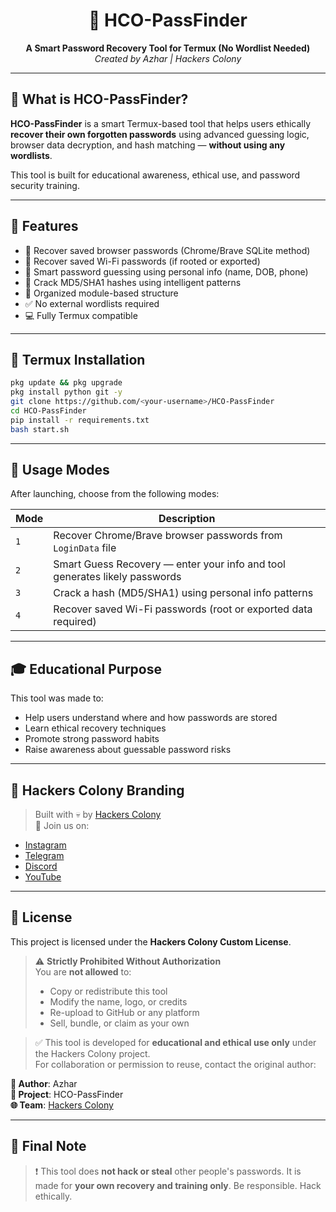 <h1 align="center">🔐 HCO-PassFinder</h1>
<p align="center">
  <b>A Smart Password Recovery Tool for Termux (No Wordlist Needed)</b><br>
  <i>Created by Azhar | Hackers Colony</i>
</p>

---

## 📌 What is HCO-PassFinder?

**HCO-PassFinder** is a smart Termux-based tool that helps users ethically **recover their own forgotten passwords** using advanced guessing logic, browser data decryption, and hash matching — **without using any wordlists**.

This tool is built for educational awareness, ethical use, and password security training.

---

## 🚀 Features

- 🔑 Recover saved browser passwords (Chrome/Brave SQLite method)
- 📶 Recover saved Wi-Fi passwords (if rooted or exported)
- 🧠 Smart password guessing using personal info (name, DOB, phone)
- 🔐 Crack MD5/SHA1 hashes using intelligent patterns
- 📁 Organized module-based structure
- ✅ No external wordlists required
- 💻 Fully Termux compatible

---

## 📲 Termux Installation

```bash
pkg update && pkg upgrade
pkg install python git -y
git clone https://github.com/<your-username>/HCO-PassFinder
cd HCO-PassFinder
pip install -r requirements.txt
bash start.sh
```

---

## 🧪 Usage Modes

After launching, choose from the following modes:

| Mode        | Description |
|-------------|-------------|
| `1`         | Recover Chrome/Brave browser passwords from `LoginData` file |
| `2`         | Smart Guess Recovery — enter your info and tool generates likely passwords |
| `3`         | Crack a hash (MD5/SHA1) using personal info patterns |
| `4`         | Recover saved Wi-Fi passwords (root or exported data required) |

---

## 🎓 Educational Purpose

This tool was made to:
- Help users understand where and how passwords are stored
- Learn ethical recovery techniques
- Promote strong password habits
- Raise awareness about guessable password risks

---

## 📛 Hackers Colony Branding

> Built with 💀 by [Hackers Colony](https://hackerscolonyofficial.blogspot.com/?m=1)  
> 🔗 Join us on:
- [Instagram](https://www.instagram.com/hackers_colony_official)
- [Telegram](https://t.me/hackersColony)
- [Discord](https://discord.gg/Xpq9nCGD)
- [YouTube](https://youtube.com/@hackers_colony_tech)

---

## 📜 License

This project is licensed under the **Hackers Colony Custom License**.

> ⚠️ **Strictly Prohibited Without Authorization**  
> You are **not allowed** to:
> - Copy or redistribute this tool  
> - Modify the name, logo, or credits  
> - Re-upload to GitHub or any platform  
> - Sell, bundle, or claim as your own

> ✅ This tool is developed for **educational and ethical use only** under the Hackers Colony project.  
> For collaboration or permission to reuse, contact the original author:

**👤 Author**: Azhar  
**📛 Project**: HCO-PassFinder  
**🌐 Team**: [Hackers Colony](https://hackerscolonyofficial.blogspot.com/?m=1)

---

## 💬 Final Note

> ❗ This tool does **not hack or steal** other people's passwords. It is made for **your own recovery and training only**. Be responsible. Hack ethically.
